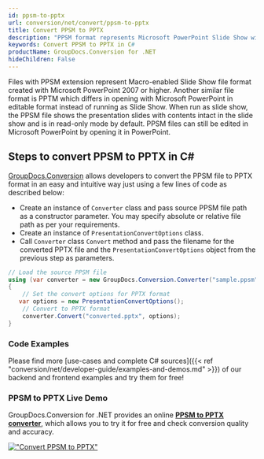```yaml
---
id: ppsm-to-pptx
url: conversion/net/convert/ppsm-to-pptx
title: Convert PPSM to PPTX
description: "PPSM format represents Microsoft PowerPoint Slide Show with .ppsm extension. Learn how to convert PPSM to PPTX file programmatically in C# language using GroupDocs.Conversion for .NET library."
keywords: Convert PPSM to PPTX in C#
productName: GroupDocs.Conversion for .NET
hideChildren: False
---
```


Files with PPSM extension represent Macro-enabled Slide Show file format created with Microsoft PowerPoint 2007 or higher. Another similar file format is PPTM which differs in opening with Microsoft PowerPoint in editable format instead of running as Slide Show. When run as slide show, the PPSM file shows the presentation slides with contents intact in the slide show and is in read-only mode by default. PPSM files can still be edited in Microsoft PowerPoint by opening it in PowerPoint.

## Steps to convert PPSM to PPTX in C#

[GroupDocs.Conversion](https://products.groupdocs.com/conversion/net) allows developers to convert the PPSM file to PPTX format in an easy and intuitive way just using a few lines of code as described below:

* Create an instance of `Converter` class and pass source PPSM file path as a constructor parameter. You may specify absolute or relative file path as per your requirements. 
* Create an instance of `PresentationConvertOptions` class.
* Call `Converter` class `Convert` method and pass the filename for the converted PPTX file and the `PresentationConvertOptions` object from the previous step as parameters.

```csharp
// Load the source PPSM file
using (var converter = new GroupDocs.Conversion.Converter("sample.ppsm"))
{
    // Set the convert options for PPTX format
   var options = new PresentationConvertOptions();
    // Convert to PPTX format
    converter.Convert("converted.pptx", options);
}
```

### Code Examples

Please find more [use-cases and complete C# sources]({{< ref "conversion/net/developer-guide/examples-and-demos.md" >}}) of our backend and frontend examples and try them for free!

### PPSM to PPTX Live Demo

GroupDocs.Conversion for .NET provides an online [**PPSM to PPTX converter**](https://products.groupdocs.app/conversion/ppsm-to-pptx), which allows you to try it for free and check conversion quality and accuracy.

[!["Convert PPSM to PPTX"](conversion/net/images/convert-to-pptx/convert-ppsm-to-pptx.png)](https://products.groupdocs.app/conversion/ppsm-to-pptx)